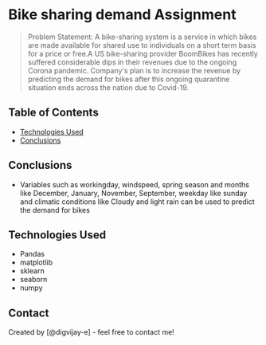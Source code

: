 # Bike sharing demand Assignment
> Problem Statement:
    A bike-sharing system is a service in which bikes are made available for shared use to individuals on a short term basis for a price or free.A US bike-sharing provider BoomBikes has recently suffered considerable dips in their revenues due to the ongoing Corona pandemic. Company's plan is to increase the revenue by predicting the demand for bikes after this ongoing quarantine situation ends across the nation due to Covid-19.

## Table of Contents
* [Technologies Used](#technologies-used)
* [Conclusions](#conclusions)

## Conclusions
- Variables such as workingday, windspeed, spring season and months like December, January, November, September, weekday like sunday and climatic conditions like Cloudy and light rain can be used to predict the demand for bikes


## Technologies Used
- Pandas
- matplotlib
- sklearn
- seaborn
- numpy


## Contact
Created by [@digvijay-e] - feel free to contact me!
